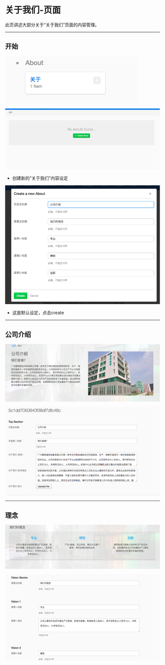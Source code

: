 #  关于我们-页面

此页讲述大部分关于“关于我们”页面的内容管理。

---

## 开始

![Screenshot](img/about/about0.png)

![Screenshot](img/about/about_cms1.png)

* 创建新的“关于我们”内容设定

![Screenshot](img/about/about_cms2.png)

* 这是默认设定，点击create

---

## 公司介绍

![Screenshot](img/about/about1.png)

![Screenshot](img/about/about_cms3.png)

---

## 理念

![Screenshot](img/about/about_cms4.png)

![Screenshot](img/about/about_cms5.png)






